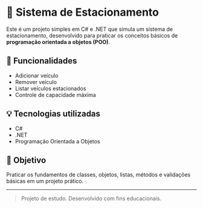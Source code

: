 # 🚗 Sistema de Estacionamento

Este é um projeto simples em C# e .NET que simula um sistema de estacionamento, desenvolvido para praticar os conceitos básicos de **programação orientada a objetos (POO)**.

## 🧱 Funcionalidades

- Adicionar veículo
- Remover veículo
- Listar veículos estacionados
- Controle de capacidade máxima

## 💡 Tecnologias utilizadas

- C#
- .NET
- Programação Orientada a Objetos

## 🎯 Objetivo

Praticar os fundamentos de classes, objetos, listas, métodos e validações básicas em um projeto prático.

---

> Projeto de estudo. Desenvolvido com fins educacionais.
